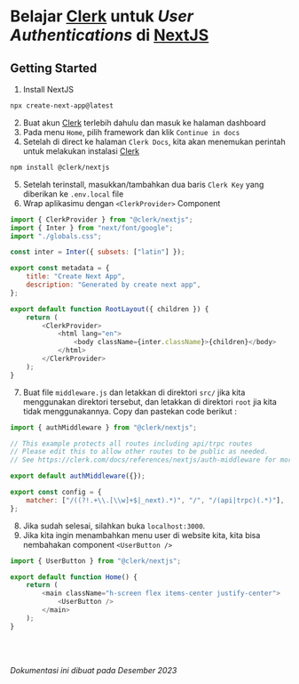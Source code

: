 # Belajar [Clerk](https://clerk.com) untuk _User Authentications_ di [NextJS](https://nextjs.org)

## Getting Started

1. Install NextJS

```bash
npx create-next-app@latest
```

2. Buat akun [Clerk](https://clerk.com) terlebih dahulu dan masuk ke halaman dashboard
3. Pada menu `Home`, pilih framework dan klik `Continue in docs`
4. Setelah di direct ke halaman `Clerk Docs`, kita akan menemukan perintah untuk melakukan instalasi [Clerk](https://clerk.com)

```bash
npm install @clerk/nextjs
```

5. Setelah terinstall, masukkan/tambahkan dua baris `Clerk Key` yang diberikan ke `.env.local` file
6. Wrap aplikasimu dengan `<ClerkProvider>` Component

```javascript
import { ClerkProvider } from "@clerk/nextjs";
import { Inter } from "next/font/google";
import "./globals.css";

const inter = Inter({ subsets: ["latin"] });

export const metadata = {
	title: "Create Next App",
	description: "Generated by create next app",
};

export default function RootLayout({ children }) {
	return (
		<ClerkProvider>
			<html lang="en">
				<body className={inter.className}>{children}</body>
			</html>
		</ClerkProvider>
	);
}
```

7. Buat file `middleware.js` dan letakkan di direktori `src/` jika kita menggunakan direktori tersebut, dan letakkan di direktori `root` jia kita tidak menggunakannya. Copy dan pastekan code berikut :

```javascript
import { authMiddleware } from "@clerk/nextjs";

// This example protects all routes including api/trpc routes
// Please edit this to allow other routes to be public as needed.
// See https://clerk.com/docs/references/nextjs/auth-middleware for more information about configuring your Middleware

export default authMiddleware({});

export const config = {
	matcher: ["/((?!.+\\.[\\w]+$|_next).*)", "/", "/(api|trpc)(.*)"],
};
```

8. Jika sudah selesai, silahkan buka `localhost:3000`.
9. Jika kita ingin menambahkan menu user di website kita, kita bisa nembahakan component `<UserButton />`

```javascript
import { UserButton } from "@clerk/nextjs";

export default function Home() {
	return (
		<main className="h-screen flex items-center justify-center">
			<UserButton />
		</main>
	);
}
```

<br>
<br>

_Dokumentasi ini dibuat pada Desember 2023_

